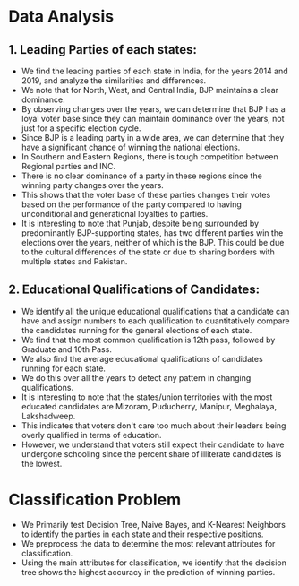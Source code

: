 # Data Analysis

## 1. Leading Parties of each states:
- We find the leading parties of each state in India, for the years 2014 and 2019, and analyze the similarities and differences.
- We note that for North, West, and Central India, BJP maintains a clear dominance.
- By observing changes over the years, we can determine that BJP has a loyal voter base since they can maintain dominance over the years, not just for a specific election cycle.
- Since BJP is a leading party in a wide area, we can determine that they have a significant chance of winning the national elections.
- In Southern and Eastern Regions, there is tough competition between Regional parties and INC.
- There is no clear dominance of a party in these regions since the winning party changes over the years.
- This shows that the voter base of these parties changes their votes based on the performance of the party compared to having unconditional and generational loyalties to parties.
- It is interesting to note that Punjab, despite being surrounded by predominantly BJP-supporting states, has two different parties win the elections over the years, neither of which is the BJP. This could be due to the cultural differences of the state or due to sharing borders with multiple states and Pakistan.

## 2. Educational Qualifications of Candidates:
- We identify all the unique educational qualifications that a candidate can have and assign numbers to each qualification to quantitatively compare the candidates running for the general elections of each state.
- We find that the most common qualification is 12th pass, followed by Graduate and 10th Pass.
- We also find the average educational qualifications of candidates running for each state.
- We do this over all the years to detect any pattern in changing qualifications.
- It is interesting to note that the states/union territories with the most educated candidates are Mizoram, Puducherry, Manipur, Meghalaya, Lakshadweep.
- This indicates that voters don't care too much about their leaders being overly qualified in terms of education.
- However, we understand that voters still expect their candidate to have undergone schooling since the percent share of illiterate candidates is the lowest.

# Classification Problem

- We Primarily test Decision Tree, Naive Bayes, and K-Nearest Neighbors to identify the parties in each state and their respective positions.
- We preprocess the data to determine the most relevant attributes for classification.
- Using the main attributes for classification, we identify that the decision tree shows the highest accuracy in the prediction of winning parties.
